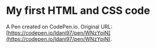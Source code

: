 # My first HTML and CSS code

A Pen created on CodePen.io. Original URL: [https://codepen.io/ldani97/pen/WNzYpjN](https://codepen.io/ldani97/pen/WNzYpjN).

